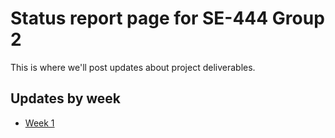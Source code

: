 # Status report page for SE-444 Group 2

This is where we'll post updates about project deliverables.

## Updates by week

* [Week 1](statuses/week1)
